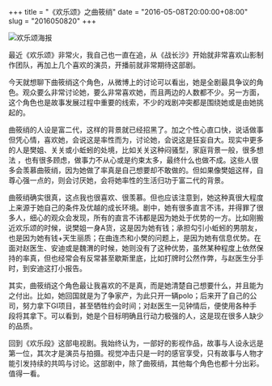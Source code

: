 +++
title = "《欢乐颂》之曲筱绡"
date = "2016-05-08T20:00:00+08:00"
slug = "2016050820"
+++

![欢乐颂海报](/blog_static/2016/20160508-ode-to-joy.jpg)

最近《欢乐颂》非常火，我自己也一直在追，从《战长沙》开始就非常喜欢山影制作团队，再加上几个喜欢的演员，开播前就非常期待这部剧。

今天就想聊下曲筱绡这个角色，从微博上的讨论可以看出，她是全剧最具争议的角色。观众要么非常讨论她，要么非常喜欢她，而且两边的人数都不少。另一方面，这个角色也是故事发展过程中重要的线索，不少的戏剧冲突都是围绕她或是由她挑起的。

曲筱绡的人设是富二代，这样的背景就已经招黑了。加之个性心直口快，说话做事但凭心情，喜欢她，会说这是率性而为，讨论她，会说这是狂妄自大。现实中更多的人是樊姐、关关或小蚯蚓的处境，比如关关这种闷骚型，家庭背景一般，很多想法 ，也有很多顾虑，做事力不从心或是约束太多，最终什么也做不成。这些人很多会羡慕曲筱绡，因为她做了率真是自己想要却不敢做的。但如果像樊姐这样，自尊心强一点的，则会讨厌她，会将她率性的生活归功于富二代的背景。

曲筱绡确实很真，这点我也很喜欢、很羡慕。但也应该注意到，她这种真很大程度上来源于她自己的条件及优越的成长环境。剧中，她有很多直言不讳，并得罪了很多人，细心的观众会发现，所有的直言不讳都是因为她处于优势的一方。比如刚搬近欢乐颂的时候，说樊姐一身A货，这是因为她有钱；承担勾引小蚯蚓的男朋友，也是因为她有钱+天生丽质；在曲连杰和小樊的问题上，是因为她有信息优势。在面对赵医生、安迪或是魏渭的时候，她则没有了这种优势，虽然某种程度上依然保持的率真，但也经常会有反常甚至歇斯里底，比如打牌时公然作弊，与赵医生分手时，到安迪这打小报告。

其实，曲筱绡这个角色最让我喜欢的不是真，而是她清楚自己想要什么，并且能为之付出。比如，她回国就是为了争家产，为此只开一辆polo；后来开了自己的公司，努力拿下GI项目，甚至牺牲约会时间；对赵医生一见钟情后，便使用各种手段将其拿下。可以看到，她是个目标明确且行动力极强的人，这是现在很多人缺少的品质。

回到《欢乐段》这部电视剧。我始终认为，一部好的影视作品，故事与人设永远是第一位，其次才是演员与拍摄。视觉冲击只是一时的感官享受，只有故事与人物才能引发持续的共鸣与讨论。这部剧中，除了曲筱绡，其他每个角色也都十分出彩。值得一看。

